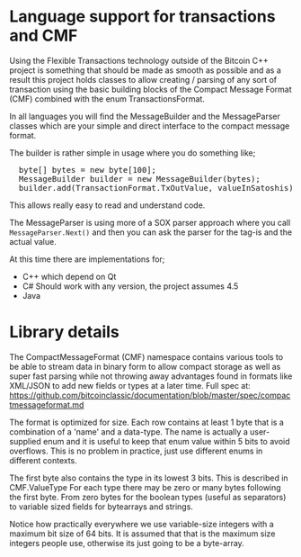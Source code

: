 # Language support for transactions and CMF

Using the Flexible Transactions technology outside of the Bitcoin C++
project is something that should be made as smooth as possible and as a
result this project holds classes to allow creating / parsing of any sort
of transaction using the basic building blocks of the Compact Message
Format (CMF) combined with the enum TransactionsFormat.

In all languages you will find the MessageBuilder and the MessageParser
classes which are your simple and direct interface to the compact message
format.

The builder is rather simple in usage where you do something like;

<pre>
  byte[] bytes = new byte[100];
  MessageBuilder builder = new MessageBuilder(bytes);
  builder.add(TransactionFormat.TxOutValue, valueInSatoshis);
</pre>

This allows really easy to read and understand code.

The MessageParser is using more of a SOX parser approach where you call
`MessageParser.Next()` and then you can ask the parser for the tag-is and
the actual value.

At this time there are implementations for;

* C++ which depend on Qt
* C# Should work with any version, the project assumes 4.5
* Java

# Library details

The CompactMessageFormat (CMF) namespace contains various tools to be able to stream
data in binary form to allow compact storage as well as super fast parsing while not
throwing away advantages found in formats like XML/JSON to add new fields or types
at a later time.
Full spec at: https://github.com/bitcoinclassic/documentation/blob/master/spec/compactmessageformat.md

The format is optimized for size.
Each row contains at least 1 byte that is a combination of a 'name' and a data-type.
The name is actually a user-supplied enum and it is useful to keep that enum value within
5 bits to avoid overflows. This is no problem in practice, just use different enums in
different contexts.

The first byte also contains the type in its lowest 3 bits. This is described
in CMF.ValueType
For each type there may be zero or many bytes following the first byte. From zero bytes
for the boolean types (useful as separators) to variable sized fields for bytearrays and
strings.

Notice how practically everywhere we use variable-size integers with a maximum bit size
of 64 bits. It is assumed that that is the maximum size integers people use, otherwise its
just going to be a byte-array.

